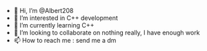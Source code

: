 - 👋 Hi, I’m @Albert208
- 👀 I’m interested in C++ development
- 🌱 I’m currently learning C++
- 💞️ I’m looking to collaborate on nothing really, I have enough work 
- 📫 How to reach me : send me a dm

<!---
Albert208/Albert208 is a ✨ special ✨ repository because its `README.md` (this file) appears on your GitHub profile.
You can click the Preview link to take a look at your changes.
--->
